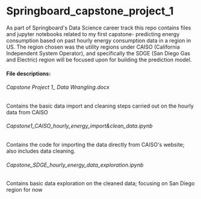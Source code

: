 # Springboard_capstone_project_1
As part of Springboard's Data Science career track this repo contains files and jupyter notebooks related to my first
capstone- predicting energy consumption based on past hourly energy consumption data in a region in US. The region
chosen was the utility regions under CAISO (California Independent System Operator), and specifically the SDGE (San Diego Gas and Electric)
region will be focused upon for building the prediction model. 

#### File descriptions:
###### Capstone Project 1_ Data Wrangling.docx 
Contains the basic data import and cleaning steps carried out on the hourly data from CAISO
###### Capstone1_CAISO_hourly_energy_import&clean_data.ipynb
Contains the code for importing the data directly from CAISO's website; also includes data cleaning.
###### Capstone_SDGE_hourly_energy_data_exploration.ipynb
Contains basic data exploration on the cleaned data; focusing on San Diego region for now

